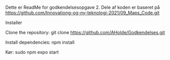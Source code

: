 Dette er ReadMe for godkendelsesopgave 2. 
Dele af koden er baseret på https://github.com/Innovationg-og-ny-teknologi-2021/09_Maps_Code.git 

Installer

Clone the repository:
git clone https://github.com/AHolde/Godkendelses.git

Install dependencies:
npm install

Kør:
sudo npm expo start
